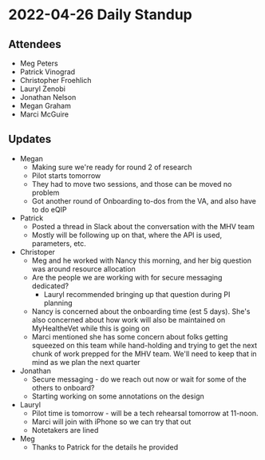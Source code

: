 # 2022-04-26 Daily Standup

## Attendees

- Meg Peters
- Patrick Vinograd
- Christopher Froehlich
- Lauryl Zenobi
- Jonathan Nelson
- Megan Graham
- Marci McGuire


## Updates

- Megan
	- Making sure we're ready for round 2 of research
	- Pilot starts tomorrow
	- They had to move two sessions, and those can be moved no problem
	- Got another round of Onboarding to-dos from the VA, and also have to do eQIP
- Patrick
	- Posted a thread in Slack about the conversation with the MHV team
	- Mostly will be following up on that, where the API is used, parameters, etc.
- Christoper
	- Meg and he worked with Nancy this morning, and her big question was around resource allocation
	- Are the people we are working with for secure messaging dedicated?
		- Lauryl recommended bringing up that question during PI planning
	- Nancy is concerned about the onboarding time (est 5 days).  She's also concerned about how work will also be maintained on MyHealtheVet while this is going on
	- Marci mentioned she has some concern about folks getting squeezed on this team while hand-holding and trying to get the next chunk of work prepped for the MHV team. We'll need to keep that in mind as we plan the next quarter
- Jonathan
	- Secure messaging - do we reach out now or wait for some of the others to onboard?
	- Starting working on some annotations on the design
- Lauryl
	- Pilot time is tomorrow - will be a tech rehearsal tomorrow at 11-noon.  
	- Marci will join with iPhone so we can try that out
	- Notetakers are lined
- Meg
	- Thanks to Patrick for the details he provided
